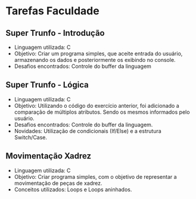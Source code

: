 # Tarefas Faculdade
## Super Trunfo - Introdução
- Linguagem utilizada: C
- Objetivo: Criar um programa simples, que aceite entrada do usuário, armazenando os dados e posteriormente os exibindo no console.
- Desafios encontrados: Controle do buffer da linguagem


## Super Trunfo - Lógica
- Linguagem utilizada: C
- Objetivo: Utilizando o código do exercício anterior, foi adicionado a comparação de múltiplos atributos. Sendo os mesmos informados pelo usuário.
- Desafios encontrados: Controle do buffer da linguagem.
- Novidades: Utilização de condicionais (If/Else) e a estrutura Switch/Case.


## Movimentação Xadrez
- Linguagem utilizada: C
- Objetivo: Criar programa simples, com o objetivo de representar a movimentação de peças de xadrez.
- Conceitos utilizados: Loops e Loops aninhados.
